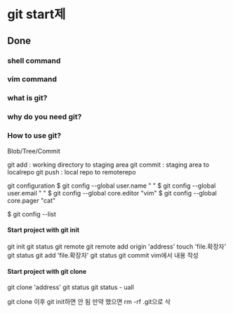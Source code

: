 # git start제

## Done

### shell command

### vim command

### what is git?

### why do you need git?

### How to use git?

Blob/Tree/Commit

git add : working directory to staging area
git commit : staging area to localrepo
git push : local repo to remoterepo

git configuration
$ git config --global user.name " "
$ git config --global user.email " "
$ git config --global core.editor "vim"
$ git config --global core.pager "cat"

$ git config --list

#### Start project with git init

git init
git status
git remote
git remote add origin 'address'
touch 'file.확장자'
git status
git add 'file.확장자'
git status
git commit
vim에서 내용 작성

#### Start project with git clone

git clone 'address'
git status
git status - uall

git clone 이후 git init하면 안 됨
만약 했으면 rm -rf .git으로 삭
